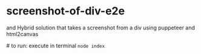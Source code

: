 # screenshot-of-div-e2e
and Hybrid solution that takes a screenshot from a div using puppeteer and html2canvas

# to run:
execute in terminal `node index`
